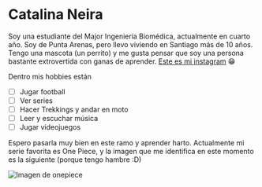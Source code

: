 # Catalina Neira
Soy una estudiante del Major Ingeniería Biomédica, actualmente en cuarto año. Soy de Punta Arenas, pero llevo viviendo en Santiago más de 10 años. Tengo una mascota (un perrito) y me gusta pensar que soy una persona bastante extrovertida con ganas de aprender. [Este es mi instagram](https://www.instagram.com/ktawis/) 😁

Dentro mis hobbies están 
- [ ] Jugar football
- [ ] Ver series
- [ ] Hacer Trekkings y andar en moto
- [ ] Leer y escuchar música
- [ ] Jugar videojuegos

Espero pasarla muy bien en este ramo y aprender harto. Actualmente mi serie favorita es One Piece, y la imagen que me identifica en este momento es la siguiente (porque tengo hambre :D)


![Imagen de onepiece](https://ih1.redbubble.net/image.5213143857.0853/pp,504x498-pad,600x600,f8f8f8.jpg)
